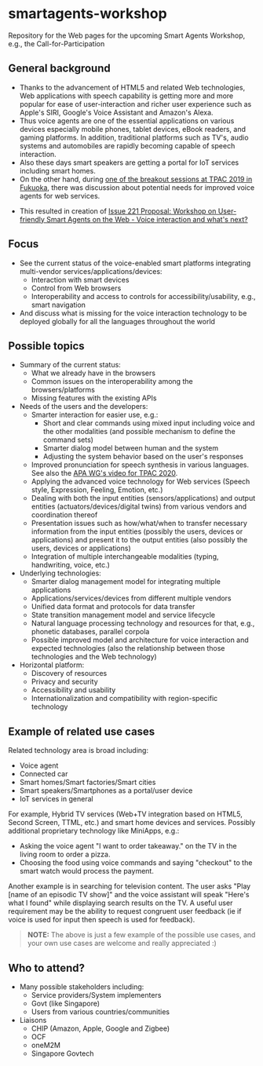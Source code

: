 # smartagents-workshop
Repository for the Web pages for the upcoming Smart Agents Workshop, e.g., the Call-for-Participation

## General background
* Thanks to the advancement of HTML5 and related Web technologies, Web applications with speech capability is getting more and more popular for ease of user-interaction and richer user experience such as Apple's SIRI, Google's Voice Assistant and Amazon's Alexa.
* Thus voice agents are one of the essential applications on various devices especially mobile phones, tablet devices, eBook readers, and gaming platforms. In addition, traditional platforms such as TV's, audio systems and automobiles are rapidly becoming capable of speech interaction.
* Also these days smart speakers are getting a portal for IoT services including smart homes.
* On the other hand, during [one of the breakout sessions at TPAC 2019 in Fukuoka](https://www.w3.org/2019/09/18-voice-minutes.html), there was discussion about potential needs for improved voice agents for web services.
+ This resulted in creation of [Issue 221 Proposal: Workshop on User-friendly Smart Agents on the Web - Voice interaction and what's next?](https://github.com/w3c/strategy/issues/221)
 
## Focus
* See the current status of the voice-enabled smart platforms integrating multi-vendor services/applications/devices:
    * Interaction with smart devices
    * Control from Web browsers
    * Interoperability and access to controls for accessibility/usability, e.g., smart navigation
* And discuss what is missing for the voice interaction technology to be deployed globally for all the languages throughout the world
 
## Possible topics
* Summary of the current status:   
    * What we already have in the browsers
    * Common issues on the interoperability among the browsers/platforms
    * Missing features with the existing APIs
* Needs of the users and the developers:
    * Smarter interaction for easier use, e.g.: 
        * Short and clear commands using mixed input including voice and the other modalities (and possible mechanism to define the command sets)
        * Smarter dialog model between human and the system
        * Adjusting the system behavior based on the user's responses
    * Improved pronunciation for speech synthesis in various languages. See also the [APA WG's video for TPAC 2020](https://www.w3.org/2020/10/TPAC/apa-pronunciation.html).
    * Applying the advanced voice technology for Web services (Speech style, Expression, Feeling, Emotion, etc.)
    * Dealing with both the input entities (sensors/applications) and output entities (actuators/devices/digital twins) from various vendors and coordination thereof
    * Presentation issues such as how/what/when to transfer necessary information from the input entities (possibly the users, devices or applications) and present it to the output entities (also possibly the users, devices or applications)
    * Integration of multiple interchangeable modalities (typing, handwriting, voice, etc.)
* Underlying technologies:
    * Smarter dialog management model for integrating multiple applications
    * Applications/services/devices from different multiple vendors
    * Unified data format and protocols for data transfer
    * State transition management model and service lifecycle
    * Natural language processing technology and resources for that, e.g., phonetic databases, parallel corpola
    * Possible improved model and architecture for voice interaction and expected technologies (also the relationship between those technologies and the Web technology)
* Horizontal platform:
    * Discovery of resources
    * Privacy and security
    * Accessibility and usability
    * Internationalization and compatibility with region-specific technology
 
## Example of related use cases
Related technology area is broad including:
 
* Voice agent
* Connected car
* Smart homes/Smart factories/Smart cities
* Smart speakers/Smartphones as a portal/user device
* IoT services in general

For example, Hybrid TV services (Web+TV integration based on HTML5, Second Screen, TTML, etc.) and smart home devices and services. Possibly additional proprietary technology like MiniApps, e.g.:

* Asking the voice agent "I want to order takeaway." on the TV in the living room to order a pizza.
* Choosing the food using voice commands and saying "checkout" to the smart watch would process the payment.

Another example is in searching for television content. The user asks "Play [name of an episodic TV show]" and the voice assistant will speak "Here's what I found" while displaying search results on the TV. A useful user requirement may be the ability to request congruent user feedback (ie if voice is used for input then speech is used for feedback).

> **NOTE:**  The above is just a few example of the possible use cases, and your own use cases are welcome and really appreciated :)

## Who to attend?
* Many possible stakeholders including:
    * Service providers/System implementers
    * Govt (like Singapore)
    * Users from various countries/communities
* Liaisons
    * CHIP (Amazon, Apple, Google and Zigbee)
    * OCF
    * oneM2M
    * Singapore Govtech

<!--
See also the [rendered HTML](https://w3c.github.io/smartagents-workshop/)
-->
